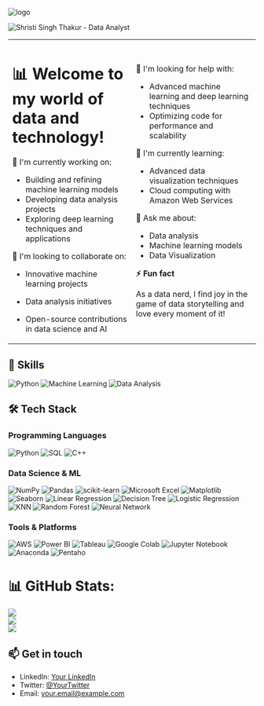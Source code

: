 ![logo](https://i.pinimg.com/564x/a0/e6/d3/a0e6d34297c51272111896a1f4d2becb.jpg)

![Shristi Singh Thakur - Data Analyst](https://img.shields.io/badge/Shristi%20Singh%20Thakur-Data%20Analyst-blue?style=for-the-badge&logo=data:image/png;base64,...)
<table>
  <tr>
    <td width="50%">

# 📊 Welcome to my world of data and technology!

🚀 I'm currently working on:
- Building and refining machine learning models
- Developing data analysis projects
- Exploring deep learning techniques and applications

🤝 I'm looking to collaborate on:
- Innovative machine learning projects
- Data analysis initiatives
- Open-source contributions in data science and AI

    </td>
    <td width="50%">

👐 I'm looking for help with:
- Advanced machine learning and deep learning techniques
- Optimizing code for performance and scalability

🌱 I'm currently learning:
- Advanced data visualization techniques
- Cloud computing with Amazon Web Services

💬 Ask me about:
- Data analysis
- Machine learning models
- Data Visualization

**⚡ Fun fact**

As a data nerd, I find joy in the game of data storytelling and love every moment of it!

  </tr>
</table>

## 💼 Skills

![Python](https://img.shields.io/badge/Python-★★★★☆-lightgrey?style=for-the-badge&logo=python&logoColor=white&color=3776AB)
![Machine Learning](https://img.shields.io/badge/Machine%20Learning-★★★★☆-lightgrey?style=for-the-badge&logo=tensorflow&logoColor=white&color=FF6F00)
![Data Analysis](https://img.shields.io/badge/Data%20Analysis-★★★★★-lightgrey?style=for-the-badge&logo=tableau&logoColor=white&color=E97627)

## 🛠️ Tech Stack

### Programming Languages
![Python](https://img.shields.io/badge/Python-3670A0?style=flat&logo=python&logoColor=ffdd54)
![SQL](https://img.shields.io/badge/SQL-4479A1?style=flat&logo=mysql&logoColor=white)
![C++](https://img.shields.io/badge/C++-00599C?style=flat&logo=c%2B%2B&logoColor=white)

### Data Science & ML
![NumPy](https://img.shields.io/badge/NumPy-013243?style=flat&logo=numpy&logoColor=white)
![Pandas](https://img.shields.io/badge/Pandas-150458?style=flat&logo=pandas&logoColor=white)
![scikit-learn](https://img.shields.io/badge/scikit--learn-F7931E?style=flat&logo=scikit-learn&logoColor=white)
![Microsoft Excel](https://img.shields.io/badge/Microsoft%20Excel-217346?style=flat&logo=microsoft-excel&logoColor=blue)
![Matplotlib](https://img.shields.io/badge/Matplotlib-11557c?style=flat&logo=python&logoColor=purple)
![Seaborn](https://img.shields.io/badge/Seaborn-3776AB?style=flat&logo=python&logoColor=yellow)
![Linear Regression](https://img.shields.io/badge/Linear%20Regression-FF6F00?style=flat&logo=tensorflow&logoColor=green)
![Decision Tree](https://img.shields.io/badge/Decision%20Tree-FF6F00?style=flat&logo=tensorflow&logoColor=grey)
![Logistic Regression](https://img.shields.io/badge/Logistic%20Regression-FF6F00?style=flat&logo=tensorflow&logoColor=white)
![KNN](https://img.shields.io/badge/KNN-FF6F00?style=flat&logo=tensorflow&logoColor=red)
![Random Forest](https://img.shields.io/badge/Random%20Forest-FF6F00?style=flat&logo=tensorflow&logoColor=white)
![Neural Network](https://img.shields.io/badge/Neural%20Network-FF6F00?style=flat&logo=tensorflow&logoColor=white)

### Tools & Platforms
![AWS](https://img.shields.io/badge/AWS-FF9900?style=flat&logo=amazon-aws&logoColor=white)
![Power BI](https://img.shields.io/badge/Power%20BI-F2C811?style=flat&logo=powerbi&logoColor=black)
![Tableau](https://img.shields.io/badge/Tableau-E97627?style=flat&logo=Tableau&logoColor=white)
![Google Colab](https://img.shields.io/badge/Google%20Colab-F9AB00?style=flat&logo=google-colab&logoColor=white)
![Jupyter Notebook](https://img.shields.io/badge/Jupyter-F37626?style=flat&logo=jupyter&logoColor=white)
![Anaconda](https://img.shields.io/badge/Anaconda-44A833?style=flat&logo=anaconda&logoColor=white)
![Pentaho](https://img.shields.io/badge/Pentaho-0E3D59?style=flat&logo=pentaho&logoColor=white)

# 📊 GitHub Stats:
![](https://github-readme-stats.vercel.app/api?username=th-shristi&theme=city_lights&hide_border=false&include_all_commits=true&count_private=false)<br/>
![](https://github-readme-streak-stats.herokuapp.com/?user=th-shristi&theme=city_lights&hide_border=false)<br/>
![](https://github-readme-stats.vercel.app/api/top-langs/?username=th-shristi&theme=city_lights&hide_border=false&include_all_commits=true&count_private=false&layout=compact)

## 📫 Get in touch
- LinkedIn: [Your LinkedIn](https://linkedin.com/in/your-profile)
- Twitter: [@YourTwitter](https://twitter.com/your-profile)
- Email: your.email@example.com
